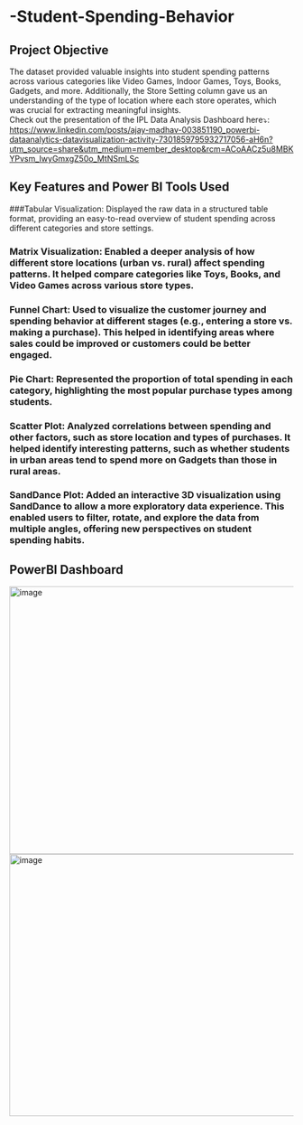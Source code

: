 # -Student-Spending-Behavior
## Project Objective
The dataset provided valuable insights into student spending patterns across various categories like Video Games, Indoor Games, Toys, Books, Gadgets, and more. Additionally, the Store Setting column gave us an understanding of the type of location where each store operates, which was crucial for extracting meaningful insights.</br>
Check out the presentation of the IPL Data Analysis Dashboard here⤵:</br>
https://www.linkedin.com/posts/ajay-madhav-003851190_powerbi-dataanalytics-datavisualization-activity-7301859795932717056-aH6n?utm_source=share&utm_medium=member_desktop&rcm=ACoAACz5u8MBKYPvsm_IwyGmxgZ50o_MtNSmLSc
## Key Features and Power BI Tools Used
###Tabular Visualization: Displayed the raw data in a structured table format, providing an easy-to-read overview of student spending across different categories and store settings.</br>
### Matrix Visualization: Enabled a deeper analysis of how different store locations (urban vs. rural) affect spending patterns. It helped compare categories like Toys, Books, and Video Games across various store types.</br>
### Funnel Chart: Used to visualize the customer journey and spending behavior at different stages (e.g., entering a store vs. making a purchase). This helped in identifying areas where sales could be improved or customers could be better engaged.</br>
### Pie Chart: Represented the proportion of total spending in each category, highlighting the most popular purchase types among students.</br>
### Scatter Plot: Analyzed correlations between spending and other factors, such as store location and types of purchases. It helped identify interesting patterns, such as whether students in urban areas tend to spend more on Gadgets than those in rural areas.</br>
### SandDance Plot: Added an interactive 3D visualization using SandDance to allow a more exploratory data experience. This enabled users to filter, rotate, and explore the data from multiple angles, offering new perspectives on student spending habits.
## PowerBI Dashboard
<img width="846" height="474" alt="image" src="https://github.com/user-attachments/assets/158d6c54-353c-4579-b750-f79012e84ae2" />
<img width="987" height="464" alt="image" src="https://github.com/user-attachments/assets/824b38a5-7f69-47b0-b855-b2595368509d" />


